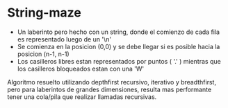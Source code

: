 # String-maze

- Un laberinto pero hecho con un string, donde el comienzo de cada fila es representado luego de un '\n'
- Se comienza en la posicion (0,0) y se debe llegar si es posible hacia la posicion (n-1, n-1)
- Los casilleros libres estan representados por puntos ( '.' ) mientras que los casilleros bloqueados estan con una 'W'

Algoritmo resuelto utilizando depthfirst recursivo, iterativo y breadthfirst, pero para laberintos de grandes dimensiones, resulta mas performante tener una cola/pila que realizar llamadas recursivas.
